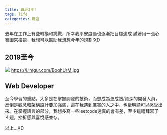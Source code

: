 ```yaml
---
title: 職涯3年!
tags: life
categories: 職涯 
---
```


去年在工作上有些轉換和挑戰，所幸我平安度過也逐漸把目標達成
試著用一張心智圖來檢視，我想可以幫助我想想今年的規劃!XD
<!-- more --> 
## 2019至今
![](https://i.imgur.com/BoqhUrM.jpg)
https://i.imgur.com/BoqhUrM.jpg


## Web Developer
至今學習的重點，大多是在掌握開發的技術，而想成為更成熟/資深的開發人員，反倒是觀念和架構設計要加強些，這在我遇到厲害的人之中，也蠻明顯可以感受出來。在掌握語言的部分，我想多寫一些leetcode還真的會有差，至少這禮拜寫了４題，挫折感與喜悅感並存。

以上...XD

